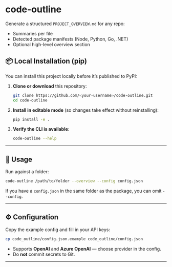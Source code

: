 # code-outline

Generate a structured `PROJECT_OVERVIEW.md` for any repo:
- Summaries per file
- Detected package manifests (Node, Python, Go, .NET)
- Optional high-level overview section

## 📦 Local Installation (pip)

You can install this project locally before it’s published to PyPI:

1. **Clone or download** this repository:
   ```bash
   git clone https://github.com/<your-username>/code-outline.git
   cd code-outline
   ```

2. **Install in editable mode** (so changes take effect without reinstalling):
   ```bash
   pip install -e .
   ```

3. **Verify the CLI is available**:
   ```bash
   code-outline --help
   ```

---

## 🚀 Usage

Run against a folder:
```bash
code-outline /path/to/folder --overview --config config.json
```

If you have a `config.json` in the same folder as the package, you can omit `--config`.

---

## ⚙️ Configuration

Copy the example config and fill in your API keys:
```bash
cp code_outline/config.json.example code_outline/config.json
```

- Supports **OpenAI** and **Azure OpenAI** — choose provider in the config.
- Do **not** commit secrets to Git.

---